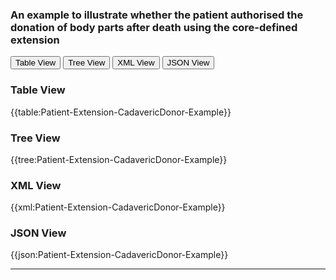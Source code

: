 ### An example to illustrate whether the patient authorised the donation of body parts after death using the core-defined extension

<div class="tab">
 <button class="tablinks active" onclick="openTab(event, 'Table View')">Table View</button>
<button class="tablinks" onclick="openTab(event, 'Tree View')">Tree View</button>
  <button class="tablinks" onclick="openTab(event, 'XML View')">XML View</button>
  <button class="tablinks" onclick="openTab(event, 'JSON View')">JSON View</button>
</div>


<div id="Table View" class="tabcontent" style="display:block">
  <h3>Table View</h3>
{{table:Patient-Extension-CadavericDonor-Example}}
</div>

<div id="Tree View" class="tabcontent">
  <h3>Tree View</h3>
{{tree:Patient-Extension-CadavericDonor-Example}}
</div>

<div id="XML View" class="tabcontent">
  <h3>XML View</h3>
{{xml:Patient-Extension-CadavericDonor-Example}}
</div>

<div id="JSON View" class="tabcontent">
  <h3>JSON View</h3>
{{json:Patient-Extension-CadavericDonor-Example}}
</div>

---